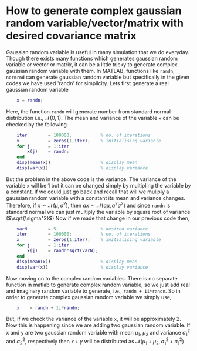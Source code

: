 # How to generate complex gaussian random variable/vector/matrix with desired covariance matrix
Gaussian random variable is useful in many simulation that we do everyday. Though there exists many functions which generates gaussian random variable or vector or matrix, it can be a little tricky to generate complex gaussian random variable with them. In MATLAB, functions like `randn`, `normrnd` can generate gaussian random variable but specifically in the given codes we have used 'randn' for simplicity.
Lets first generate a real gaussian random variable
``` matlab
    x = randn;
``` 
Here, the function `randn` will generate number from standard normal distribution i.e., $\mathcal{N}(0,1)$. The mean and variance of the variable `x` can be checked by the following
```matlab
    iter        = 100000;           % no. of iterations
    x           = zeros(1,iter);    % initialising variable
    for j       = 1:iter
        x(j)    = randn;
    end
    disp(mean(x))                   % display mean
    disp(var(x))                    % display variance
```
But the problem in the above code is the variance. The variance of the variable `x` will be 1 but it can be changed simply by multipling the variable by a constant. If we could just go back and recall that will we muliply a gaussian random variable with a constant its mean and variance changes. Therefore, if $x \sim \mathcal{N}(\mu,\sigma^2)$, then $ax \sim \mathcal{N}(a\mu,a^2\sigma^2)$ and since `randn` is standard normal we can just multiply the variable by square root of variance ($\sqrt{\sigma^2}$)
Now if we made that change in our previous code then,
``` matlab
    varN        = 5;                % desired variance
    iter        = 100000;           % no. of iterations
    x           = zeros(1,iter);    % initialising variable
    for j       = 1:iter
        x(j)    = randn*sqrt(varN);
    end
    disp(mean(x))                   % display mean
    disp(var(x))                    % display variance
```
Now moving on to the complex random variables. There is no separate function in matlab to generate complex random variable, so we just add real and imaginary random variable to generate, i.e., `randn + 1i*randn`. So in order to generate complex gaussian random variable we simply use,
```matlab
    x    = randn + 1i*randn;
```
But, if we check the variance of the variable `x`, it will be approximately 2. Now this is happening since we are adding two gaussian random variable. If x and y are two gaussian random variable with mean ${\mu}_1$, ${\mu}_2$ and variance ${\sigma}^2_1$ and ${\sigma}^2_2$, respectively then $x+y$ will be distributed as $\mathcal{N}({\mu}_1+{\mu}_2, {\sigma}^2_1+{\sigma}^2_1)$